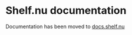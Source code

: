 # Shelf.nu documentation

Documentation has been moved to <a href="https://docs.shelf.nu/" target="_blank">docs.shelf.nu</a>
